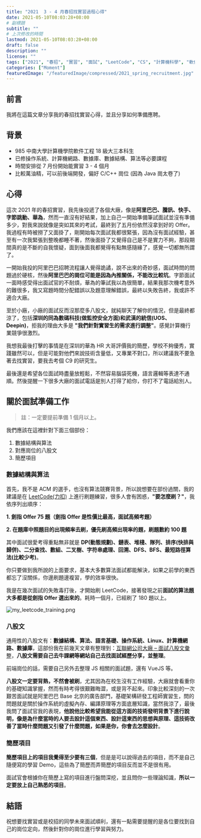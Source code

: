 ```yaml
---
title: "2021  3 - 4 月春招找實習過程心得"
date: 2021-05-10T08:03:28+08:00
# 副標題
subtitle: ""
# 上次修改的時間
lastmod: 2021-05-10T08:03:28+08:00
draft: false
description: ""
license: ""
tags: ["2021", "春招", "實習", "面試", "LeetCode", "CS", "計算機科學", "軟件工程"]
categories: ["Moment"]
featuredImage: "/featuredImage/compressed/2021_spring_recruitment.jpg"
---
```


## 前言

我將在這篇文章分享我的春招找實習心得，並且分享如何準備應聘。

## 背景

- 985 中南大學計算機學院軟件工程 18 級大三本科生
- 已修操作系統、計算機網路、數據庫、數據結構、算法等必要課程
- 時間安排從 7 月份開始能實習 3 - 4 個月
- 比較萬油精，可以前後端開發，偏好 C/C++ 崗位 (因為 Java 崗太卷了)

## 心得

這次 2021 年的春招實習，我先後投遞了各個大廠，像是**阿里巴巴、騰訊、快手、字節跳動、華為**，然而一直沒有好結果，加上自己一開始準備筆試面試並沒有準備多少，對我來說就像是突如其來的考試，最終到了五月份依然沒拿到好的 Offer。我過程有時被撈了又面掛了，剛開始每次面試我都很緊張，因為沒有面試經驗，甚至有一次我緊張到整晚都睡不著，然後面掛了又覺得自己是不是實力不夠，那段期間真的是不斷的自我懷疑，面到後面我都覺得有點無感隨緣了，感覺一切都無所謂了。

一開始我投的阿里巴巴招聘流程讓人覺得詭譎，說不出來的奇妙感，面試時問的問題過於硬核，然後**阿里巴巴的崗位可能是因為內推關係，不能改比較坑**。字節面試一面時感受得出面試官的不耐煩，華為的筆試我以為很簡單，結果我那次機考意外的難很多，我又寫題時間分配錯誤以及題意理解錯誤，最終以失敗告終，我或許不適合大廠。

至於小廠，小廠的面試反而沒那麼多八股文，就純聊天了解你的情況，但是最終都涼了，包括**深圳的同為數碼科技(做監控安全方面)和武漢的統信(UOS、Deepin)**，拒我的理由大多是 **"我們針對實習生的需求進行調整"**。感覺計算機行業競爭很激烈。

我想我最後打擊的事情是在深圳的華為 HR 大哥評價我的簡歷，學校不夠優秀，實踐雖然可以，但是可能對他們來說技術含量低，又專業不對口，所以建議我不要急著去找實習，要我去考個 C9 的研究生。

最後還是希望各位面試時盡量放輕鬆，不然容易腦袋死機，語言邏輯等表達不通順。然後提醒一下很多大廠的面試電話是別人打得了給你，你打不了電話給別人。

## 關於面試準備工作

> 註：一定要提前準備 1 個月以上。

我們應該在這裡針對下面三個部份：

1. 數據結構與算法
2. 對應崗位的八股文
3. 簡歷項目

### 數據結構與算法

首先，我不是 ACM 的選手，也沒有算法競賽背景，所以說想要在部份過關，我的建議是在 [LeetCode(力扣)](https://leetcode-cn.com/) 上進行刷題練習，很多人會有困惑，**"要怎麼刷？"**，我依序列出順序：

**1. 劍指 Offer 75 題（劍指 Offer 是性價比最高，面試高頻考題）**

**2. 在題庫中照題目的出現頻率去刷，優先刷高頻出現率的題，刷題數約 100 題**

其中面試很愛考得重點無非就是 **DP(動態規劃)、鏈表、堆棧、隊列、排序(快排與歸併)、二分查找、數組、二叉樹、字符串處理、回溯、DFS、BFS、最短路徑算法(比較少考)**。

你只要做到我所說的上面要求，基本大多數算法面試都能解決，如果之前學的東西都忘了沒關係，你邊刷題邊複習，學的效率很快。

我是在幾次面試的失敗毒打後，才開始刷 LeetCode，接著發現之前**面試的算法題大多都是從劍指 Offer 選出來的**。耗時一個月，已經刷了 180 題以上。

![my_leetcode_training.png](https://imgpoi.com/i/K831C9.png "我的 LeetCode")

### 八股文

通用性的八股文有：**數據結構、算法、語言基礎、操作系統、Linux、計算機網路、數據庫**，這部份我在前幾天文章有整理到：[互聯網公司大廠 – 面試八股文彙整](https://huangno1.github.io/cs_interview_eight_part_questions/)，**八股文需要自己去牛課網等網站自己去找面試經歷分享，並整理**。

前端崗位的話，需要自己另外去整理 JS 相關的面試題，還有 VueJS 等。

**八股文一定要背熟，不然會被刷**，尤其因為在校生沒有工作經驗，大廠就會看重你的基礎知識掌握，然而有時考得很艱難晦澀，或是背不起來。印象比較深刻的一次艱苦面試就是阿里巴巴 Base 北京的廣告部門，基礎架構研發工程師實習生，問的問題就是關於操作系統的虛擬內存、編譯原理等方面底層知識，當然我涼了，最後我問了面試官我的表現，**他說他比較希望我能從這方面的技術發明背景下進行說明，像是為什麼當時的人要去設計這個東西、設計這東西的思想與原理、這技術改善了當時什麼問題又引發了什麼問題，如果是你，你會去怎麼設計**。

### 簡歷項目

**簡歷項目上的項目我覺得至少要有三個**，但是是可以說得過去的項目，而不是自己隨便寫的學習 Demo，這些為了簡歷而弄簡歷的項目反而並不是很有用。

面試官會根據你在簡歷上寫的項目進行盤問深挖，並且問你一些理論知識，**所以一定要放上自己熟悉的項目**。

## 結語

祝想要找實習或是校招的同學未來面試順利，還有一點需要提醒的是各位要找到自己的崗位定向，然後針對你的崗位進行學習與努力。
